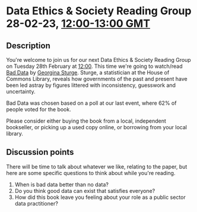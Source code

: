 # Data Ethics & Society Reading Group 28-02-23, [12:00-13:00 GMT](https://www.timeanddate.com/worldclock/fixedtime.html?msg=Bad+Data&iso=20230228T12&p1=136&ah=1)

## Description

You're welcome to join us for our next Data Ethics & Society Reading Group on Tuesday 28th February at [12:00](https://www.timeanddate.com/worldclock/fixedtime.html?msg=Bad+Data&iso=20230228T12&p1=136&ah=1). This time we're going to watch/read [Bad Data](https://www.eventbrite.com/e/bad-data-data-ethics-and-society-reading-group-tickets-514972074337) by [Georgina Sturge](https://twitter.com/grsturge). Sturge, a statistician at the House of Commons Library,  reveals how governments of the past and present have been led astray by figures littered with inconsistency, guesswork and uncertainty.

Bad Data was chosen based on a poll at our last event, where 62% of people voted for the book.

Please consider either buying the book from a local, independent bookseller, or picking up a used copy online, or borrowing from your local library.

## Discussion points

There will be time to talk about whatever we like, relating to the paper, but here are some specific questions to think about while you're reading.

1.	When is bad data better than no data?
2.	Do you think good data can exist that satisfies everyone?
3.	How did this book leave you feeling about your role as a public sector data practitioner?

<!--

## Meeting notes

### Who came
Number of people: 46

### What did we think?
Notes here!
Shall we email the author? If so, who'll send the email?

-->
